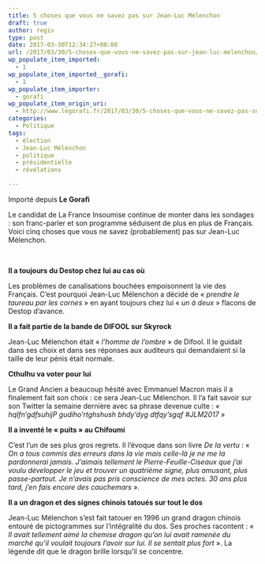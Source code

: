 ```yaml
---
title: 5 choses que vous ne savez pas sur Jean-Luc Mélenchon
draft: true
author: regis
type: post
date: 2017-03-30T12:34:27+00:00
url: /2017/03/30/5-choses-que-vous-ne-savez-pas-sur-jean-luc-melenchon/
wp_populate_item_imported:
  - 1
wp_populate_item_imported__gorafi:
  - 1
wp_populate_item_importer:
  - gorafi
wp_populate_item_origin_uri:
  - http://www.legorafi.fr/2017/03/30/5-choses-que-vous-ne-savez-pas-sur-jean-luc-melenchon/
categories:
  - Politique
tags:
  - élection
  - Jean-Luc Mélenchon
  - politique
  - présidentielle
  - révélations

---
```

Importé depuis **Le Gorafi** 

Le candidat de La France Insoumise continue de monter dans les sondages : son franc-parler et son programme séduisent de plus en plus de Français. Voici cinq choses que vous ne savez (probablement) pas sur Jean-Luc Mélenchon.

&nbsp;

**Il a toujours du Destop chez lui au cas où**

Les problèmes de canalisations bouchées empoisonnent la vie des Français. C’est pourquoi Jean-Luc Mélenchon a décidé de « _prendre le taureau par les cornes_ » en ayant toujours chez lui « _un à deux_ » flacons de Destop d’avance.

**Il a fait partie de la bande de DIFOOL sur Skyrock**
  
Jean-Luc Mélenchon était « _l’homme de l’ombre_ » de Difool. Il le guidait dans ses choix et dans ses réponses aux auditeurs qui demandaient si la taille de leur pénis était normale.

**Cthulhu va voter pour lui**
  
Le Grand Ancien a beaucoup hésité avec Emmanuel Macron mais il a finalement fait son choix : ce sera Jean-Luc Mélenchon. Il l’a fait savoir sur son Twitter la semaine dernière avec sa phrase devenue culte : « _hqIfn’gdfsuhijP gudiho’rtghshush bhdy’dyg dtfqy’sgqf #JLM2017_ »

**Il a inventé le « puits » au Chifoumi**
  
C’est l’un de ses plus gros regrets. Il l’évoque dans son livre _De la vertu_ : « _On a tous commis des erreurs dans la vie mais celle-là je ne me la pardonnerai jamais. J’aimais tellement le Pierre-Feuille-Ciseaux que j’ai voulu développer le jeu et trouver un quatrième signe, plus amusant, plus passe-partout. Je n’avais pas pris conscience de mes actes. 30 ans plus tard, j’en fais encore des cauchemars_ ».

**Il a un dragon et des signes chinois tatoués sur tout le dos**
  
Jean-Luc Mélenchon s’est fait tatouer en 1996 un grand dragon chinois entouré de pictogrammes sur l’intégralité du dos. Ses proches racontent : « _Il avait tellement aimé la chemise dragon qu’on lui avait ramenée du marché qu’il voulait toujours l’avoir sur lui. Il se sentait plus fort_ ». La légende dit que le dragon brille lorsqu’il se concentre.